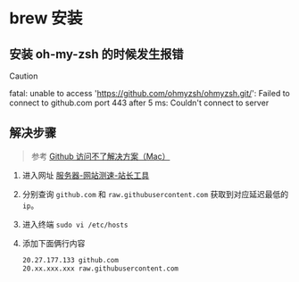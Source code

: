 # brew 安装 

## 安装 oh-my-zsh 的时候发生报错

> [!CAUTION]
> fatal: unable to access 'https://github.com/ohmyzsh/ohmyzsh.git/': Failed to connect to github.com port 443 after 5 ms: Couldn't connect to server

## 解决步骤

> 参考 [Github 访问不了解决方案（Mac）](https://blog.csdn.net/weixin_47470990/article/details/144538665)

1. 进入网址 [服务器-网站测速-站长工具](https://ping.chinaz.com/raw.githubusercontent.com)

2. 分别查询 `github.com` 和 `raw.githubusercontent.com` 获取到对应延迟最低的 `ip`。

2. 进入终端 `sudo vi /etc/hosts`

3. 添加下面俩行内容

    ```sh
    20.27.177.133 github.com
    20.xx.xxx.xxx raw.githubusercontent.com
    ```
